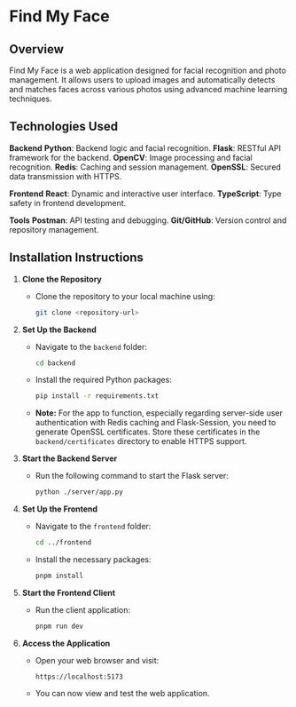 # Find My Face

## Overview
Find My Face is a web application designed for facial recognition and photo management. It allows users to upload images and automatically detects and matches faces across various photos using advanced machine learning techniques.

## Technologies Used

**Backend**
**Python**: Backend logic and facial recognition.
**Flask**: RESTful API framework for the backend.
**OpenCV**: Image processing and facial recognition.
**Redis**: Caching and session management.
**OpenSSL**: Secured data transmission with HTTPS.

**Frontend**
**React**: Dynamic and interactive user interface.
**TypeScript**: Type safety in frontend development.

**Tools**
**Postman**: API testing and debugging.
**Git/GitHub**: Version control and repository management.

## Installation Instructions

1. **Clone the Repository**
   - Clone the repository to your local machine using:
     ```bash
     git clone <repository-url>
     ```

2. **Set Up the Backend**
   - Navigate to the `backend` folder:
     ```bash
     cd backend
     ```
   - Install the required Python packages:
     ```bash
     pip install -r requirements.txt
     ```
   - **Note:** For the app to function, especially regarding server-side user authentication with Redis caching and Flask-Session, you need to generate OpenSSL certificates. Store these certificates in the `backend/certificates` directory to enable HTTPS support.

3. **Start the Backend Server**
   - Run the following command to start the Flask server:
     ```bash
     python ./server/app.py
     ```

4. **Set Up the Frontend**
   - Navigate to the `frontend` folder:
     ```bash
     cd ../frontend
     ```
   - Install the necessary packages:
     ```bash
     pnpm install
     ```

5. **Start the Frontend Client**
   - Run the client application:
     ```bash
     pnpm run dev
     ```

6. **Access the Application**
   - Open your web browser and visit:
     ```
     https://localhost:5173
     ```
   - You can now view and test the web application.

